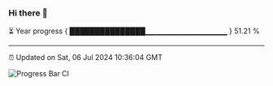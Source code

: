 ### Hi there 👋

⏳ Year progress { ███████████████▁▁▁▁▁▁▁▁▁▁▁▁▁▁▁ } 51.21 %

---

⏰ Updated on Sat, 06 Jul 2024 10:36:04 GMT

![Progress Bar CI](https://github.com/IshwaranRudhara/GIT-ACTION/workflows/Progress%20Bar%20CI/badge.svg)
